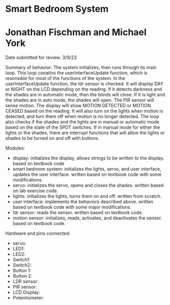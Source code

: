 # Smart Bedroom System
# Jonathan Fischman and Michael York

Date submitted for review: 3/9/23

Summary of behavior:
The system initializes, then runs through its main loop. This loop conatins the userInterfaceUpdate function, which is resonsible for most of the functions of the system. In the userInterfaceUpdate function, the ldr sensor is checked. It will display DAY or NIGHT on the LCD depending on the reading. If it detects darkness and the shades are in automatic mode, then the blinds will close. If it is light and the shades are in auto mode, the shades will open. The PIR sensor will sense motion. The display will show MOTION DETECTED or MOTION CEASED based on the reading. It will also turn on the lights when motion is detected, and turn them off when motion is no longer detected. The loop also checks if the shades and the lights are in manual or automatic mode based on the state of the SPDT switches. If in manual mode for either the lights or the shades, there are interrupt functions that will allow the lights or shades to be turned on and off with buttons.

Modules:
- display: initializes the display, allows strings to be written to the display. based on textbook code
- smart bedroom system: initializes the lights, servo, and user interface, updates the user interface. written based on textbook code with some modifications.
- servo: initializes the servo, opens and closes the shades. written based on lab exercise code.
- lights: initializes the lights, turns them on and off. written from scratch.
- user interface: implements the behaviors described above. written based on textbook code with some major modifications.
- ldr sensor: reads the sensor. written based on textbook code.
- motion sensor: initializes, reads, activates, and deactivates the sensor. based on textbook code.

Hardware and pins connected:
- servo:
- LED1:
- LED2:
- Switch1:
- Switch2:
- Button 1:
- Button 2:
- LDR sensor:
- PIR sensor:
- LCD Display:
- Potentiometer:
